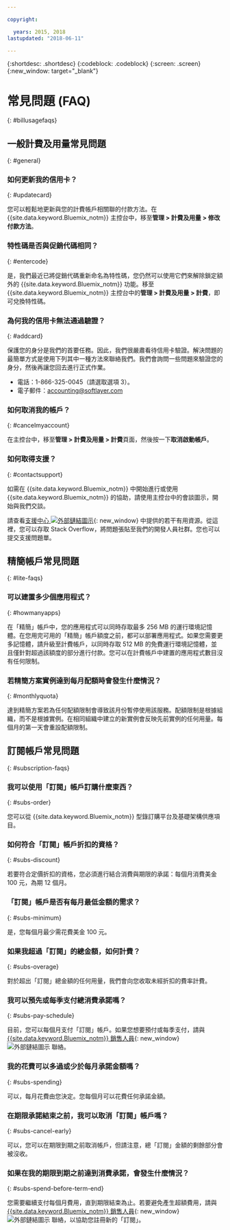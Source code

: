 ```yaml
---

copyright:

  years: 2015, 2018
lastupdated: "2018-06-11"

---
```


{:shortdesc: .shortdesc}
{:codeblock: .codeblock}
{:screen: .screen}
{:new_window: target="_blank"}

# 常見問題 (FAQ)
{: #billusagefaqs} 

## 一般計費及用量常見問題
{: #general}

### 如何更新我的信用卡？
{: #updatecard}

您可以輕鬆地更新與您的計費帳戶相關聯的付款方法。在 {{site.data.keyword.Bluemix_notm}} 主控台中，移至**管理 > 計費及用量 > 修改付款方法**。 

### 特性碼是否與促銷代碼相同？ 
{: #entercode}

是，我們最近已將促銷代碼重新命名為特性碼，您仍然可以使用它們來解除鎖定額外的 {{site.data.keyword.Bluemix_notm}} 功能。移至 {{site.data.keyword.Bluemix_notm}} 主控台中的**管理 > 計費及用量 > 計費**，即可兌換特性碼。 

### 為何我的信用卡無法通過驗證？
{: #addcard}

保護您的身分是我們的首要任務。因此，我們很嚴肅看待信用卡驗證。解決問題的最簡單方式是使用下列其中一種方法來聯絡我們。我們會詢問一些問題來驗證您的身分，然後再讓您回去進行正式作業。 

   * 電話：1-866-325-0045（請選取選項 3）。
   * 電子郵件：accounting@softlayer.com

### 如何取消我的帳戶？
{: #cancelmyaccount}

在主控台中，移至**管理 > 計費及用量 > 計費**頁面，然後按一下**取消啟動帳戶**。

### 如何取得支援？
{: #contactsupport}

如需在 {{site.data.keyword.Bluemix_notm}} 中開始進行或使用 {{site.data.keyword.Bluemix_notm}} 的協助，請使用主控台中的會談圖示，開始與我們交談。 

請查看[支援中心 ![外部鏈結圖示](../icons/launch-glyph.svg)](https://console.bluemix.net/unifiedsupport/supportcenter){: new_window} 中提供的若干有用資源。從這裡，您可以存取 Stack Overflow，將問題張貼至我們的開發人員社群。您也可以提交支援問題單。  

## 精簡帳戶常見問題
{: #lite-faqs}

### 可以建置多少個應用程式？
{: #howmanyapps}

在「精簡」帳戶中，您的應用程式可以同時存取最多 256 MB 的運行環境記憶體。在您用完可用的「精簡」帳戶額度之前，都可以部署應用程式。如果您需要更多記憶體，請升級至計費帳戶，以同時存取 512 MB 的免費運行環境記憶體，並且僅針對超過該額度的部分進行付款。您可以在計費帳戶中建置的應用程式數目沒有任何限制。

### 若精簡方案實例達到每月配額時會發生什麼情況？
{: #monthlyquota}

達到精簡方案若為任何配額限制會導致該月份暫停使用該服務。配額限制是根據組織，而不是根據實例。在相同組織中建立的新實例會反映先前實例的任何用量。每個月的第一天會重設配額限制。

## 訂閱帳戶常見問題
{: #subscription-faqs}

### 我可以使用「訂閱」帳戶訂購什麼東西？ 
{: #subs-order}

您可以從 {{site.data.keyword.Bluemix_notm}} 型錄訂購平台及基礎架構供應項目。

### 如何符合「訂閱」帳戶折扣的資格？ 
{: #subs-discount}

若要符合定價折扣的資格，您必須進行結合消費與期限的承諾：每個月消費美金 100 元，為期 12 個月。 

### 「訂閱」帳戶是否有每月最低金額的需求？ 
{: #subs-minimum}

是，您每個月最少需花費美金 100 元。

### 如果我超過「訂閱」的總金額，如何計費？
{: #subs-overage}

對於超出「訂閱」總金額的任何用量，我們會向您收取未經折扣的費率計費。

### 我可以預先或每季支付總消費承諾嗎？
{: #subs-pay-schedule}

目前，您可以每個月支付「訂閱」帳戶。如果您想要預付或每季支付，請與 [{{site.data.keyword.Bluemix_notm}} 銷售人員](https://www.ibm.com/cloud-computing/bluemix/contact-us){: new_window} ![外部鏈結圖示](../icons/launch-glyph.svg) 聯絡。

### 我的花費可以多過或少於每月承諾金額嗎？  
{: #subs-spending}

可以，每月花費由您決定。您每個月可以花費任何承諾金額。 

### 在期限承諾結束之前，我可以取消「訂閱」帳戶嗎？  
{: #subs-cancel-early}

可以，您可以在期限到期之前取消帳戶，但請注意，總「訂閱」金額的剩餘部分會被沒收。 

### 如果在我的期限到期之前達到消費承諾，會發生什麼情況？  
{: #subs-spend-before-term-end}

您需要繼續支付每個月費用，直到期限結束為止。若要避免產生超額費用，請與 [{{site.data.keyword.Bluemix_notm}} 銷售人員](https://www.ibm.com/cloud-computing/bluemix/contact-us){: new_window} ![外部鏈結圖示](../icons/launch-glyph.svg) 聯絡，以協助您註冊新的「訂閱」。 
















